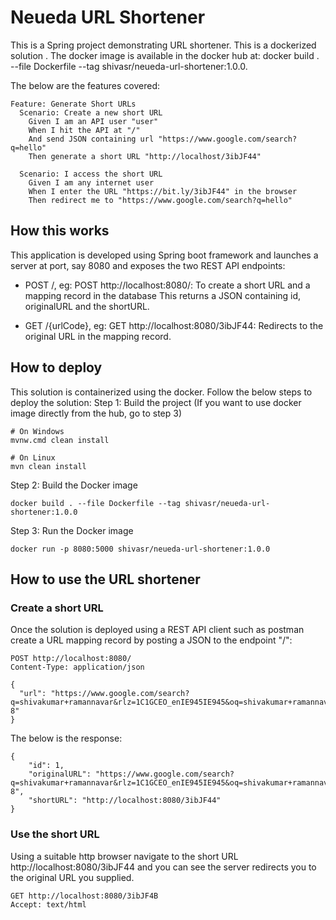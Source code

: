 # Neueda URL Shortener
This is a Spring project demonstrating URL shortener. This is a dockerized solution . The docker image is available in the docker hub at: docker build . --file Dockerfile --tag shivasr/neueda-url-shortener:1.0.0.

The below are the features covered:
```text
Feature: Generate Short URLs
  Scenario: Create a new short URL
    Given I am an API user "user"
    When I hit the API at "/"
    And send JSON containing url "https://www.google.com/search?q=hello"
    Then generate a short URL "http://localhost/3ibJF44"

  Scenario: I access the short URL
    Given I am any internet user
    When I enter the URL "https://bit.ly/3ibJF44" in the browser
    Then redirect me to "https://www.google.com/search?q=hello"
```

## How this works
This application is developed using Spring boot framework and launches a server at port, say 8080 and exposes the two REST API endpoints:

* POST /, eg: POST http://localhost:8080/: To create a short URL and a mapping record in the database
  This returns a JSON containing id, originalURL and the shortURL.
  
* GET /{urlCode}, eg: GET http://localhost:8080/3ibJF44: Redirects to the original URL in the mapping record.

## How to deploy
This solution is containerized using the docker. Follow the below steps to deploy the solution:
Step 1: Build the project (If you want to use docker image directly from the hub, go to step 3)
```shell
# On Windows
mvnw.cmd clean install

# On Linux
mvn clean install
```
Step 2: Build the Docker image

```shell
docker build . --file Dockerfile --tag shivasr/neueda-url-shortener:1.0.0
```

Step 3: Run the Docker image
```shell
docker run -p 8080:5000 shivasr/neueda-url-shortener:1.0.0
```

## How to use the URL shortener

### Create a short URL

Once the solution is deployed using a REST API client such as postman create a URL mapping record by posting a JSON to 
the endpoint "/":

```http request
POST http://localhost:8080/
Content-Type: application/json

{
  "url": "https://www.google.com/search?q=shivakumar+ramannavar&rlz=1C1GCEO_enIE945IE945&oq=shivakumar+ramannavar&aqs=chrome..69i57j69i61.5793j0j7&sourceid=chrome&ie=UTF-8"
}
```

The below is the response:
```
{
    "id": 1,
    "originalURL": "https://www.google.com/search?q=shivakumar+ramannavar&rlz=1C1GCEO_enIE945IE945&oq=shivakumar+ramannavar&aqs=chrome..69i57j69i61.5793j0j7&sourceid=chrome&ie=UTF-8",
    "shortURL": "http://localhost:8080/3ibJF44"
}
```

### Use the short URL
Using a suitable http browser navigate to the short URL http://localhost:8080/3ibJF44 and you can see the server redirects you to the original URL you supplied.

```http request
GET http://localhost:8080/3ibJF4B
Accept: text/html
```